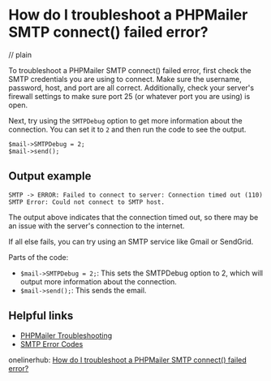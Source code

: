 # How do I troubleshoot a PHPMailer SMTP connect() failed error?
// plain

To troubleshoot a PHPMailer SMTP connect() failed error, first check the SMTP credentials you are using to connect. Make sure the username, password, host, and port are all correct. Additionally, check your server's firewall settings to make sure port 25 (or whatever port you are using) is open.

Next, try using the `SMTPDebug` option to get more information about the connection. You can set it to `2` and then run the code to see the output.

```
$mail->SMTPDebug = 2;
$mail->send();
```

## Output example

```
SMTP -> ERROR: Failed to connect to server: Connection timed out (110)
SMTP Error: Could not connect to SMTP host.
```

The output above indicates that the connection timed out, so there may be an issue with the server's connection to the internet.

If all else fails, you can try using an SMTP service like Gmail or SendGrid.

Parts of the code:
- `$mail->SMTPDebug = 2;`: This sets the SMTPDebug option to 2, which will output more information about the connection.
- `$mail->send();`: This sends the email.

## Helpful links
- [PHPMailer Troubleshooting](https://github.com/PHPMailer/PHPMailer/wiki/Troubleshooting)
- [SMTP Error Codes](https://en.wikipedia.org/wiki/List_of_SMTP_server_return_codes)

onelinerhub: [How do I troubleshoot a PHPMailer SMTP connect() failed error?](https://onelinerhub.com/phpmailer/how-do-i-troubleshoot-a-phpmailer-smtp-connect---failed-error)